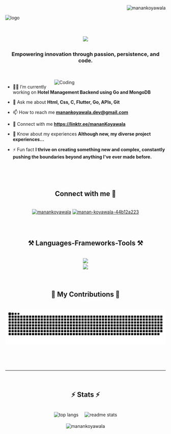 <p align="right"> <img src="https://komarev.com/ghpvc/?username=manankoyawala&label=Profile%20views&color=0e75b6&style=flat" alt="manankoyawala" /> </p>

![logo](https://i.ibb.co/tsdqT6c/White-Minimalist-Profile-Linked-In-Banner-2.jpg)
<!-- ![logo](https://github.com/mananKoyawala/mananKoyawala/blob/main/banner.jpg) -->

<h1 align="center">
    <img src="https://readme-typing-svg.herokuapp.com/?font=Righteous&size=35&center=true&vCenter=true&width=500&height=70&duration=4000&lines=Hi+There!+👋;+I'm+Manan+Koyawala!;" />
</h1>

</h1>
<h3 align="center">Empowering innovation through passion, persistence, and code.</h3>

<br/>
<br/>

<img align="right" alt="Coding" width="350" src="https://media.tenor.com/rePDfDWO3XoAAAAd/hacking.gif">
<!-- <img align="right" alt="coding" width="400" src="https://analyticsindiamag.com/wp-content/uploads/2018/12/developer-dribbble.gif"> -->

<!-- <p align="left"> <a href="https://github.com/ryo-ma/github-profile-trophy"><img src="https://github-profile-trophy.vercel.app/?username=manankoyawala" alt="manankoyawala" /></a> </p>

<p align="left"> <a href="https://twitter.com/manankoyawala" target="blank"><img src="https://img.shields.io/twitter/follow/manankoyawala?logo=twitter&style=for-the-badge" alt="manankoyawala" /></a> </p> -->

<!-- - 🌱 I’m currently learning **Go** -->

- 👨‍💻 I’m currently working on **Hotel Management Backend using Go and MongoDB**

- 💬 Ask me about **Html, Css, C, Flutter, Go, APIs, Git**

- 📫 How to reach me **manankoyawala.dev@gmail.com**

- 🤝 Connect with me **https://linktr.ee/mananKoyawala**

- 📄 Know about my experiences **Although new, my diverse project experiences...**

- ⚡ Fun fact **I thrive on creating something new and complex, constantly pushing the boundaries beyond anything I've ever made before.**

<br>
<br>
<br>

<h2 align="center">Connect with me 🤝</h2>
<br/>

<div align="center">
<a href="https://twitter.com/manankoyawala" target="blank"><img align="center" src="https://raw.githubusercontent.com/rahuldkjain/github-profile-readme-generator/master/src/images/icons/Social/twitter.svg" alt="manankoyawala" height="30" width="40" /></a>
<a href="https://linkedin.com/in/manan-koyawala-44b12a223" target="blank"><img align="center" src="https://raw.githubusercontent.com/rahuldkjain/github-profile-readme-generator/master/src/images/icons/Social/linked-in-alt.svg" alt="manan-koyawala-44b12a223" height="30" width="40" /></a>
<!-- <a href="https://www.leetcode.com/manankoyawala" target="blank"><img align="center" src="https://raw.githubusercontent.com/rahuldkjain/github-profile-readme-generator/master/src/images/icons/Social/leet-code.svg" alt="manankoyawala" height="30" width="40" /></a> -->

</div>

<br><br>

<h2 align="center">⚒️ Languages-Frameworks-Tools ⚒️</h2>

<br/>

<div align="center">
<a href="https://skillicons.dev">
<img src="https://skillicons.dev/icons?i=c,java,html,css,flutter,go" /><br>
<img src="https://skillicons.dev/icons?i=mysql,mongodb,firebase,vscode,git,github" />
</a>
</div>

<br>
<br>
<div align="center">
  <h2>🐍 My Contributions 🐍</h2>
  <br>
   <!-- <img alt="snake eating my contributions" src="https://raw.githubusercontent.com/mananKoyawala/mananKoyawala/output/github-contribution-grid-snake.svg" /> -->
<img alt="snake eating my contributions" src="https://github.com/mananKoyawala/mananKoyawala/blob/output/github-contribution-grid-snake.svg" />
</div>
  
  <br/><br/><br/>
<hr/>
<br>

<!-- <p><img align="left" src="https://github-readme-stats.vercel.app/api/top-langs?username=manankoyawala&show_icons=true&locale=en&layout=compact" alt="manankoyawala" /></p>

<p>&nbsp;<img align="center" src="https://github-readme-stats.vercel.app/api?username=manankoyawala&show_icons=true&locale=en" alt="manankoyawala" /></p> -->

<h2 align="center">⚡ Stats ⚡</h2>

<br>

<div align=center>
   <img width=325 src="https://github-readme-stats.vercel.app/api/top-langs/?username=mananKoyawala&hide=HTML&langs_count=8&layout=compact&theme=react&border_radius=10&size_weight=0.5&count_weight=0.5&exclude_repo=github-readme-stats" alt="top langs" />
  &nbsp;
  &nbsp;
  <img width=390 src="https://github-readme-stats.vercel.app/api?username=mananKoyawala&show_icons=true&theme=react&rank_icon=github&border_radius=10" alt="readme stats" /> 
  <!-- &count_private=true -->
</div>

<br/>

<div align="center"><img align="center" src="https://github-readme-streak-stats.herokuapp.com/?user=manankoyawala&&hide=HTML&langs_count=8&layout=compact&theme=react&border_radius=10&size_weight=0.5&count_weight=0.5&exclude_repo=github-readme-stats" alt="manankoyawala" /></div>

<br/>
